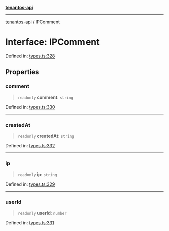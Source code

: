 [**tenantos-api**](../README.md)

***

[tenantos-api](../globals.md) / IPComment

# Interface: IPComment

Defined in: [types.ts:328](https://github.com/shadmanZero/tenantos-api/blob/fe61944d7cb3ee6cc3061a8309e45287291cb501/src/types.ts#L328)

## Properties

### comment

> `readonly` **comment**: `string`

Defined in: [types.ts:330](https://github.com/shadmanZero/tenantos-api/blob/fe61944d7cb3ee6cc3061a8309e45287291cb501/src/types.ts#L330)

***

### createdAt

> `readonly` **createdAt**: `string`

Defined in: [types.ts:332](https://github.com/shadmanZero/tenantos-api/blob/fe61944d7cb3ee6cc3061a8309e45287291cb501/src/types.ts#L332)

***

### ip

> `readonly` **ip**: `string`

Defined in: [types.ts:329](https://github.com/shadmanZero/tenantos-api/blob/fe61944d7cb3ee6cc3061a8309e45287291cb501/src/types.ts#L329)

***

### userId

> `readonly` **userId**: `number`

Defined in: [types.ts:331](https://github.com/shadmanZero/tenantos-api/blob/fe61944d7cb3ee6cc3061a8309e45287291cb501/src/types.ts#L331)
